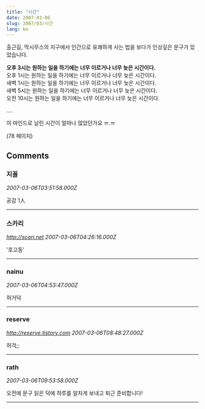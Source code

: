 ```yaml
---
title: "시간"
date: 2007-03-06
slug: 2007/03/시간
lang: ko
---
```


출근길, 막시무스의 지구에서 인간으로 유쾌하게 사는 법을 보다가 인상깊은 문구가 있었습니다.

**오후 3시는 원하는 일을 하기에는 너무 이르거나 너무 늦은 시간이다.**  
오후 1시는 원하는 일을 하기에는 너무 이르거나 너무 늦은 시간이다.  
새벽 1시는 원하는 일을 하기에는 너무 이르거나 너무 늦은 시간이다.  
새벽 5시는 원하는 일을 하기에는 너무 이르거나 너무 늦은 시간이다.  
오전 10시는 원하는 일을 하기에는 너무 이르거나 너무 늦은 시간이다.  

....

이 마인드로 날린 시간이 얼마나 많았던가요 ㅠ.ㅠ

(78 페이지)

## Comments

### 지꼴
*2007-03-06T03:51:58.000Z*

공감 1人

---

### 스카리
*http://scari.net*
*2007-03-06T04:26:16.000Z*

'호고동'

---

### nainu
*2007-03-06T04:53:47.000Z*

허거덕

---

### reserve
*http://reserve.tistory.com*
*2007-03-06T08:48:27.000Z*

허걱;;

---

### rath
*2007-03-06T09:53:58.000Z*

오전에 문구 읽은 덕에 하루를 알차게 보내고 퇴근 준비합니다!

---

